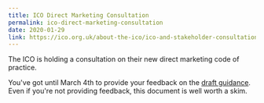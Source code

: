 ```yaml
---
title: ICO Direct Marketing Consultation
permalink: ico-direct-marketing-consultation
date: 2020-01-29
link: https://ico.org.uk/about-the-ico/ico-and-stakeholder-consultations/ico-consultation-on-the-draft-direct-marketing-code-of-practice
---
```


The ICO is holding a consultation on their new direct marketing code of practice.

You've got until March 4th to provide your feedback on the [draft guidance](https://ico.org.uk/media/about-the-ico/consultations/2616882/direct-marketing-code-draft-guidance.pdf). Even if you're not providing feedback, this document is well worth a skim.
